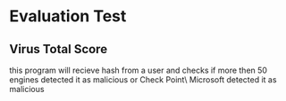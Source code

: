# Evaluation Test
## Virus Total Score

this program will recieve hash from a user and checks if more then 50 engines detected it as malicious
or Check Point\ Microsoft detected it as malicious
